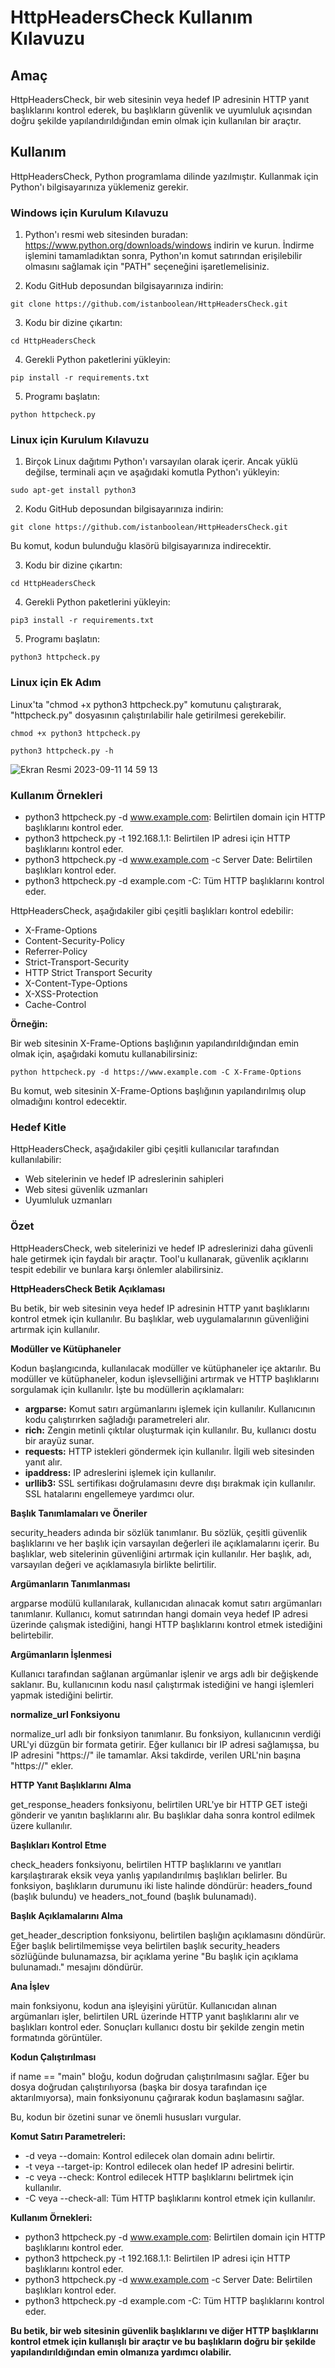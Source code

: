 # HttpHeadersCheck Kullanım Kılavuzu

## Amaç

HttpHeadersCheck, bir web sitesinin veya hedef IP adresinin HTTP yanıt başlıklarını kontrol ederek, bu başlıkların güvenlik ve uyumluluk açısından doğru şekilde yapılandırıldığından emin olmak için kullanılan bir araçtır.

## Kullanım

HttpHeadersCheck, Python programlama dilinde yazılmıştır. Kullanmak için Python'ı bilgisayarınıza yüklemeniz gerekir.

### Windows için Kurulum Kılavuzu

1. Python'ı resmi web sitesinden buradan: https://www.python.org/downloads/windows indirin ve kurun.
    İndirme işlemini tamamladıktan sonra, Python'ın komut satırından erişilebilir olmasını sağlamak için "PATH" seçeneğini işaretlemelisiniz.

2. Kodu GitHub deposundan bilgisayarınıza indirin:

```
git clone https://github.com/istanboolean/HttpHeadersCheck.git
```


3. Kodu bir dizine çıkartın:

```
cd HttpHeadersCheck
```

4. Gerekli Python paketlerini yükleyin:

```
pip install -r requirements.txt
```

5. Programı başlatın:

```
python httpcheck.py
```

### Linux için Kurulum Kılavuzu

1. Birçok Linux dağıtımı Python'ı varsayılan olarak içerir. Ancak yüklü değilse, terminali açın ve aşağıdaki komutla Python'ı yükleyin:

```
sudo apt-get install python3
```

2. Kodu GitHub deposundan bilgisayarınıza indirin:

```
git clone https://github.com/istanboolean/HttpHeadersCheck.git
```

Bu komut, kodun bulunduğu klasörü bilgisayarınıza indirecektir.

3. Kodu bir dizine çıkartın:

```
cd HttpHeadersCheck
```

4. Gerekli Python paketlerini yükleyin:

```
pip3 install -r requirements.txt
```

5. Programı başlatın:

```
python3 httpcheck.py
```

### Linux için Ek Adım

Linux'ta "chmod +x python3 httpcheck.py" komutunu çalıştırarak, "httpcheck.py" dosyasının çalıştırılabilir hale getirilmesi gerekebilir.

```
chmod +x python3 httpcheck.py
```
```
python3 httpcheck.py -h
```

![Ekran Resmi 2023-09-11 14 59 13](https://github.com/istanboolean/HttpHeadersCheck/assets/98133561/fcb910d9-e8f9-49af-9292-9008c559d814)


### Kullanım Örnekleri

* python3 httpcheck.py -d www.example.com: Belirtilen domain için HTTP başlıklarını kontrol eder.
* python3 httpcheck.py -t 192.168.1.1: Belirtilen IP adresi için HTTP başlıklarını kontrol eder.
* python3 httpcheck.py -d www.example.com -c Server Date: Belirtilen başlıkları kontrol eder.
* python3 httpcheck.py -d example.com -C: Tüm HTTP başlıklarını kontrol eder.

  
HttpHeadersCheck, aşağıdakiler gibi çeşitli başlıkları kontrol edebilir:

* X-Frame-Options
* Content-Security-Policy
* Referrer-Policy
* Strict-Transport-Security
* HTTP Strict Transport Security
* X-Content-Type-Options
* X-XSS-Protection
* Cache-Control

**Örneğin:**

Bir web sitesinin X-Frame-Options başlığının yapılandırıldığından emin olmak için, aşağıdaki komutu kullanabilirsiniz:

```
python httpcheck.py -d https://www.example.com -C X-Frame-Options
```

Bu komut, web sitesinin X-Frame-Options başlığının yapılandırılmış olup olmadığını kontrol edecektir.

### Hedef Kitle

HttpHeadersCheck, aşağıdakiler gibi çeşitli kullanıcılar tarafından kullanılabilir:

* Web sitelerinin ve hedef IP adreslerinin sahipleri
* Web sitesi güvenlik uzmanları
* Uyumluluk uzmanları

### Özet

HttpHeadersCheck, web sitelerinizi ve hedef IP adreslerinizi daha güvenli hale getirmek için faydalı bir araçtır. Tool'u kullanarak, güvenlik açıklarını tespit edebilir ve bunlara karşı önlemler alabilirsiniz.

**HttpHeadersCheck Betik Açıklaması**

Bu betik, bir web sitesinin veya hedef IP adresinin HTTP yanıt başlıklarını kontrol etmek için kullanılır. Bu başlıklar, web uygulamalarının güvenliğini artırmak için kullanılır.

**Modüller ve Kütüphaneler**

Kodun başlangıcında, kullanılacak modüller ve kütüphaneler içe aktarılır. Bu modüller ve kütüphaneler, kodun işlevselliğini artırmak ve HTTP başlıklarını sorgulamak için kullanılır. İşte bu modüllerin açıklamaları:

* **argparse:** Komut satırı argümanlarını işlemek için kullanılır. Kullanıcının kodu çalıştırırken sağladığı parametreleri alır.
* **rich:** Zengin metinli çıktılar oluşturmak için kullanılır. Bu, kullanıcı dostu bir arayüz sunar.
* **requests:** HTTP istekleri göndermek için kullanılır. İlgili web sitesinden yanıt alır.
* **ipaddress:** IP adreslerini işlemek için kullanılır.
* **urllib3:** SSL sertifikası doğrulamasını devre dışı bırakmak için kullanılır. SSL hatalarını engellemeye yardımcı olur.

**Başlık Tanımlamaları ve Öneriler**

security_headers adında bir sözlük tanımlanır. Bu sözlük, çeşitli güvenlik başlıklarını ve her başlık için varsayılan değerleri ile açıklamalarını içerir. Bu başlıklar, web sitelerinin güvenliğini artırmak için kullanılır. Her başlık, adı, varsayılan değeri ve açıklamasıyla birlikte belirtilir.

**Argümanların Tanımlanması**

argparse modülü kullanılarak, kullanıcıdan alınacak komut satırı argümanları tanımlanır. Kullanıcı, komut satırından hangi domain veya hedef IP adresi üzerinde çalışmak istediğini, hangi HTTP başlıklarını kontrol etmek istediğini belirtebilir.

**Argümanların İşlenmesi**

Kullanıcı tarafından sağlanan argümanlar işlenir ve args adlı bir değişkende saklanır. Bu, kullanıcının kodu nasıl çalıştırmak istediğini ve hangi işlemleri yapmak istediğini belirtir.

**normalize_url Fonksiyonu**

normalize_url adlı bir fonksiyon tanımlanır. Bu fonksiyon, kullanıcının verdiği URL'yi düzgün bir formata getirir. Eğer kullanıcı bir IP adresi sağlamışsa, bu IP adresini "https://" ile tamamlar. Aksi takdirde, verilen URL'nin başına "https://" ekler.

**HTTP Yanıt Başlıklarını Alma**

get_response_headers fonksiyonu, belirtilen URL'ye bir HTTP GET isteği gönderir ve yanıtın başlıklarını alır. Bu başlıklar daha sonra kontrol edilmek üzere kullanılır.

**Başlıkları Kontrol Etme**

check_headers fonksiyonu, belirtilen HTTP başlıklarını ve yanıtları karşılaştırarak eksik veya yanlış yapılandırılmış başlıkları belirler. Bu fonksiyon, başlıkların durumunu iki liste halinde döndürür: headers_found (başlık bulundu) ve headers_not_found (başlık bulunamadı).

**Başlık Açıklamalarını Alma**

get_header_description fonksiyonu, belirtilen başlığın açıklamasını döndürür. Eğer başlık belirtilmemişse veya belirtilen başlık security_headers sözlüğünde bulunamazsa, bir açıklama yerine "Bu başlık için açıklama bulunamadı." mesajını döndürür.

**Ana İşlev**

main fonksiyonu, kodun ana işleyişini yürütür. Kullanıcıdan alınan argümanları işler, belirtilen URL üzerinde HTTP yanıt başlıklarını alır ve başlıkları kontrol eder. Sonuçları kullanıcı dostu bir şekilde zengin metin formatında görüntüler.

**Kodun Çalıştırılması**

if name == "main" bloğu, kodun doğrudan çalıştırılmasını sağlar. Eğer bu dosya doğrudan çalıştırılıyorsa (başka bir dosya tarafından içe aktarılmıyorsa), main fonksiyonunu çağırarak kodun başlamasını sağlar.

Bu, kodun bir özetini sunar ve önemli hususları vurgular. 


**Komut Satırı Parametreleri:**

* -d veya --domain: Kontrol edilecek olan domain adını belirtir.
* -t veya --target-ip: Kontrol edilecek olan hedef IP adresini belirtir.
* -c veya --check: Kontrol edilecek HTTP başlıklarını belirtmek için kullanılır.
* -C veya --check-all: Tüm HTTP başlıklarını kontrol etmek için kullanılır.

**Kullanım Örnekleri:**

* python3 httpcheck.py -d www.example.com: Belirtilen domain için HTTP başlıklarını kontrol eder.
* python3 httpcheck.py -t 192.168.1.1: Belirtilen IP adresi için HTTP başlıklarını kontrol eder.
* python3 httpcheck.py -d www.example.com -c Server Date: Belirtilen başlıkları kontrol eder.
* python3 httpcheck.py -d example.com -C: Tüm HTTP başlıklarını kontrol eder.

**Bu betik, bir web sitesinin güvenlik başlıklarını ve diğer HTTP başlıklarını kontrol etmek için kullanışlı bir araçtır ve bu başlıkların doğru bir şekilde yapılandırıldığından emin olmanıza yardımcı olabilir.**
